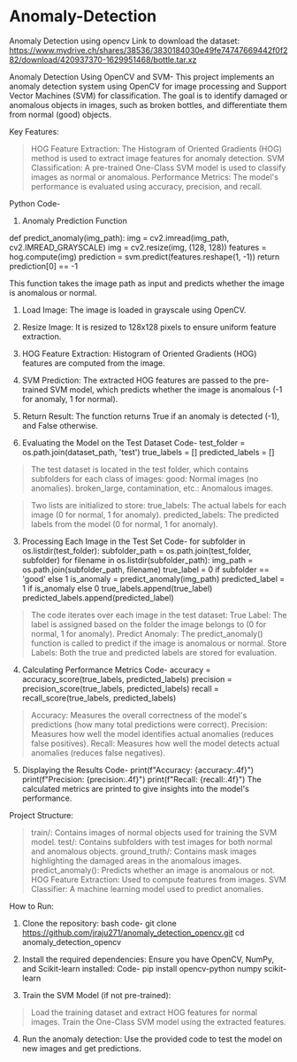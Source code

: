# Anomaly-Detection
Anomaly Detection using opencv
Link to download the dataset:  https://www.mydrive.ch/shares/38536/3830184030e49fe74747669442f0f282/download/420937370-1629951468/bottle.tar.xz

Anomaly Detection Using OpenCV and SVM-
This project implements an anomaly detection system using OpenCV for image processing and Support Vector Machines (SVM) for classification. The goal is to identify damaged or anomalous objects in images, such as broken bottles, and differentiate them from normal (good) objects.

Key Features:
> HOG Feature Extraction: The Histogram of Oriented Gradients (HOG) method is used to extract image features for anomaly detection.
> SVM Classification: A pre-trained One-Class SVM model is used to classify images as normal or anomalous.
> Performance Metrics: The model's performance is evaluated using accuracy, precision, and recall.

Python Code- 
1. Anomaly Prediction Function

def predict_anomaly(img_path):
    img = cv2.imread(img_path, cv2.IMREAD_GRAYSCALE)
    img = cv2.resize(img, (128, 128))
    features = hog.compute(img)
    prediction = svm.predict(features.reshape(1, -1))
    return prediction[0] == -1
    
This function takes the image path as input and predicts whether the image is anomalous or normal.
  1. Load Image: The image is loaded in grayscale using OpenCV.
  2. Resize Image: It is resized to 128x128 pixels to ensure uniform feature extraction.
  3. HOG Feature Extraction: Histogram of Oriented Gradients (HOG) features are computed from the image.
  4. SVM Prediction: The extracted HOG features are passed to the pre-trained SVM model, which predicts whether the image is anomalous (-1 for anomaly, 1 for normal).
  5. Return Result: The function returns True if an anomaly is detected (-1), and False otherwise.

2. Evaluating the Model on the Test Dataset
Code- 
test_folder = os.path.join(dataset_path, 'test')
true_labels = []
predicted_labels = []

> The test dataset is located in the test folder, which contains subfolders for each class of images:
  > good: Normal images (no anomalies).
  > broken_large, contamination, etc.: Anomalous images.

> Two lists are initialized to store:
  > true_labels: The actual labels for each image (0 for normal, 1 for anomaly).
  > predicted_labels: The predicted labels from the model (0 for normal, 1 for anomaly).

3. Processing Each Image in the Test Set
Code-
for subfolder in os.listdir(test_folder):
    subfolder_path = os.path.join(test_folder, subfolder)
    for filename in os.listdir(subfolder_path):
        img_path = os.path.join(subfolder_path, filename)
        true_label = 0 if subfolder == 'good' else 1
        is_anomaly = predict_anomaly(img_path)
        predicted_label = 1 if is_anomaly else 0
        true_labels.append(true_label)
        predicted_labels.append(predicted_label)

> The code iterates over each image in the test dataset:
  > True Label: The label is assigned based on the folder the image belongs to (0 for normal, 1 for anomaly).
  > Predict Anomaly: The predict_anomaly() function is called to predict if the image is anomalous or normal.
  > Store Labels: Both the true and predicted labels are stored for evaluation.

4. Calculating Performance Metrics
Code- 
accuracy = accuracy_score(true_labels, predicted_labels)
precision = precision_score(true_labels, predicted_labels)
recall = recall_score(true_labels, predicted_labels)

  > Accuracy: Measures the overall correctness of the model's predictions (how many total predictions were correct).
  > Precision: Measures how well the model identifies actual anomalies (reduces false positives).
  > Recall: Measures how well the model detects actual anomalies (reduces false negatives).

5. Displaying the Results
Code- 
print(f"Accuracy: {accuracy:.4f}")
print(f"Precision: {precision:.4f}")
print(f"Recall: {recall:.4f}")
The calculated metrics are printed to give insights into the model's performance.

Project Structure:
  > train/: Contains images of normal objects used for training the SVM model.
  > test/: Contains subfolders with test images for both normal and anomalous objects.
  > ground_truth/: Contains mask images highlighting the damaged areas in the anomalous images.
  > predict_anomaly(): Predicts whether an image is anomalous or not.
  > HOG Feature Extraction: Used to compute features from images.
  > SVM Classifier: A machine learning model used to predict anomalies.

How to Run:
1. Clone the repository:
bash code-
git clone https://github.com/jraju271/anomaly_detection_opencv.git
cd anomaly_detection_opencv

2. Install the required dependencies: Ensure you have OpenCV, NumPy, and Scikit-learn installed:
Code-
pip install opencv-python numpy scikit-learn

3. Train the SVM Model (if not pre-trained):
  > Load the training dataset and extract HOG features for normal images.
  > Train the One-Class SVM model using the extracted features.

4. Run the anomaly detection: Use the provided code to test the model on new images and get predictions.
